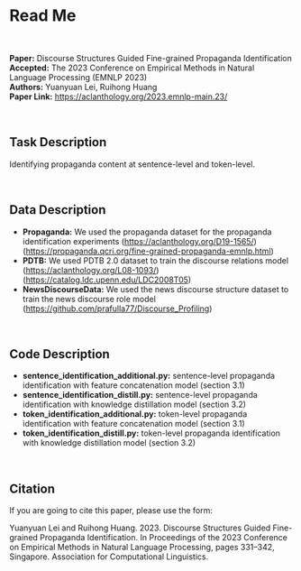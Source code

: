 # Read Me

<br/>

**Paper:** Discourse Structures Guided Fine-grained Propaganda Identification<br/>
**Accepted:** The 2023 Conference on Empirical Methods in Natural Language Processing (EMNLP 2023)<br/>
**Authors:** Yuanyuan Lei, Ruihong Huang<br/>
**Paper Link:** https://aclanthology.org/2023.emnlp-main.23/

<br/>

## Task Description
Identifying propaganda content at sentence-level and token-level.

<br/>

## Data Description
* **Propaganda:** We used the propaganda dataset for the propaganda identification experiments (https://aclanthology.org/D19-1565/) (https://propaganda.qcri.org/fine-grained-propaganda-emnlp.html)<br/>
* **PDTB:** We used PDTB 2.0 dataset to train the discourse relations model (https://aclanthology.org/L08-1093/) (https://catalog.ldc.upenn.edu/LDC2008T05)<br/>
* **NewsDiscourseData:** We used the news discourse structure dataset to train the news discourse role model (https://github.com/prafulla77/Discourse_Profiling)<br/>

<br/>

## Code Description
* **sentence_identification_additional.py:** sentence-level propaganda identification with feature concatenation model (section 3.1)<br/>
* **sentence_identification_distill.py:** sentence-level propaganda identification with knowledge distillation model (section 3.2)<br/>
* **token_identification_additional.py:** token-level propaganda identification with feature concatenation model (section 3.1)<br/>
* **token_identification_distill.py:** token-level propaganda identification with knowledge distillation model (section 3.2)<br/>

<br/>

## Citation
If you are going to cite this paper, please use the form:

Yuanyuan Lei and Ruihong Huang. 2023. Discourse Structures Guided Fine-grained Propaganda Identification. In Proceedings of the 2023 Conference on Empirical Methods in Natural Language Processing, pages 331–342, Singapore. Association for Computational Linguistics.

<br/>

